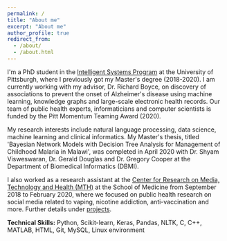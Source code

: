 ```yaml
---
permalink: /
title: "About me"
excerpt: "About me"
author_profile: true
redirect_from: 
  - /about/
  - /about.html
---
```


I'm a PhD student in the [Intelligent Systems Program](https://www.isp.pitt.edu/ "ISP") at the University of Pittsburgh, where I previously got my Master's degree (2018-2020). I am currently working with my advisor, Dr. Richard Boyce, on discovery of associations to prevent the onset of Alzheimer's disease using machine learning, knowledge graphs and large-scale electronic health records. Our team of public health experts, informaticians and computer scientists is funded by the Pitt Momentum Teaming Award (2020).

My research interests include natural language processing, data science, machine learning and clinical informatics. My Master's thesis, titled 'Bayesian Network Models with Decision Tree Analysis for Management of Childhood Malaria in Malawi', was completed in April 2020 with Dr. Shyam Visweswaran, Dr. Gerald Douglas and Dr. Gregory Cooper at the Department of Biomedical Informatics (DBMI).

I also worked as a research assistant at the [Center for Research on Media, Technology and Health (MTH)](https://www.crmth.pitt.edu/) at the School of Medicine from September 2018 to February 2020, where we focused on public health research on social media related to vaping, nicotine addiction, anti-vaccination and more. Further details under [projects](https://sanyabt.github.io/projects/).

**Technical Skills:** Python, Scikit-learn, Keras, Pandas, NLTK, C, C++, MATLAB, HTML, Git, MySQL, Linux environment

